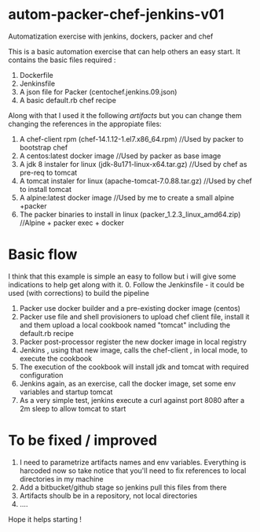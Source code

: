 # autom-packer-chef-jenkins-v01
Automatization exercise with jenkins, dockers, packer and chef

This is a basic automation exercise that can help others an easy start.
It contains the basic files required :
  1. Dockerfile
  2. Jenkinsfile 
  3. A json file for Packer (centochef.jenkins.09.json)
  4. A basic default.rb chef recipe
  
Along with that I used it the following _artifacts_ but you can change them changing the references in the appropiate files:
  1. A chef-client rpm (chef-14.1.12-1.el7.x86_64.rpm)                          //Used by packer to bootstrap chef
  2. A centos:latest docker image                                               //Used by packer as base image
  3. A jdk 8 instaler for linux (jdk-8u171-linux-x64.tar.gz)                    //Used by chef as pre-req to tomcat
  4. A tomcat instaler for linux (apache-tomcat-7.0.88.tar.gz)                  //Used by chef to install tomcat
  5. A alpine:latest docker image                                               //Used by me to create a small alpine +packer
  6. The packer binaries to install in linux (packer_1.2.3_linux_amd64.zip)     //Alpine + packer exec + docker
  
# Basic flow
I think that this example is simple an easy to follow but i will give some indications to help get along with it.
0. Follow the Jenkinsfile - it could be used (with corrections) to build the pipeline
1. Packer use docker builder and a pre-existing docker image (centos) 
2. Packer use file and shell provisioners to upload chef client file, install it and them upload a local cookbook named "tomcat" including the default.rb recipe
3. Packer post-processor register the new docker image in local registry
4. Jenkins , using that new image, calls the chef-client , in local mode, to execute the cookbook
5. The execution of the cookbook will install jdk and tomcat with required configuration
6. Jenkins again, as an exercise, call the docker image, set some env variables and startup tomcat
7. As a very simple test, jenkins execute a curl against port 8080 after a 2m sleep to allow tomcat to start

# To be fixed / improved
1. I need to parametrize artifacts names and env variables. Everything is harcoded now so take notice that you'll need to fix references to local directories in my machine
2. Add a bitbucket/github stage so jenkins pull this files from there 
3. Artifacts shoulb be in a repository, not local directories
4. ....

Hope it helps starting !
